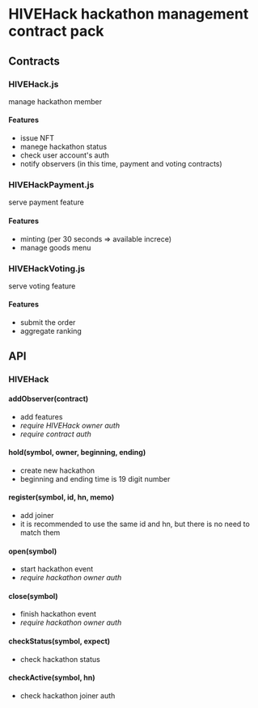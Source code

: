 # HIVEHack hackathon management contract pack

## Contracts
### HIVEHack.js
manage hackathon member
#### Features
- issue NFT
- manege hackathon status
- check user account's auth
- notify observers (in this time, payment and voting contracts)

### HIVEHackPayment.js
serve payment feature
#### Features
- minting (per 30 seconds => available increce)
- manage goods menu

### HIVEHackVoting.js
serve voting feature
#### Features
- submit the order
- aggregate ranking

## API

### HIVEHack
#### addObserver(contract)
- add features
- _require HIVEHack owner auth_ 
- _require contract auth_

#### hold(symbol, owner, beginning, ending)
- create new hackathon
- beginning and ending time is 19 digit number

#### register(symbol, id, hn, memo)
- add joiner
- it is recommended to use the same id and hn, but there is no need to match them

#### open(symbol)
- start hackathon event
- _require hackathon owner auth_

#### close(symbol)
- finish hackathon event
- _require hackathon owner auth_

#### checkStatus(symbol, expect)
- check hackathon status

#### checkActive(symbol, hn)
- check hackathon joiner auth